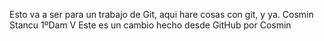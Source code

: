 Esto va a ser para un trabajo de Git, aqui hare cosas con git, y ya.
Cosmin Stancu 1ºDam V
Este es un cambio hecho desde GitHub por Cosmin
